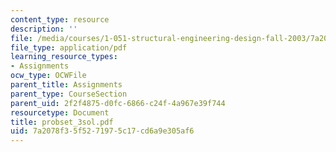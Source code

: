 ```yaml
---
content_type: resource
description: ''
file: /media/courses/1-051-structural-engineering-design-fall-2003/7a2078f35f5271975c17cd6a9e305af6_probset_3sol.pdf
file_type: application/pdf
learning_resource_types:
- Assignments
ocw_type: OCWFile
parent_title: Assignments
parent_type: CourseSection
parent_uid: 2f2f4875-d0fc-6866-c24f-4a967e39f744
resourcetype: Document
title: probset_3sol.pdf
uid: 7a2078f3-5f52-7197-5c17-cd6a9e305af6
---
```


